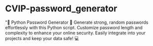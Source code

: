 # CVIP-password_generator
"🔐 Python Password Generator 🐍  Generate strong, random passwords effortlessly with this Python script. Customize password length and complexity to enhance your online security. Easily integrate into your projects and keep your data safe! 💻 
